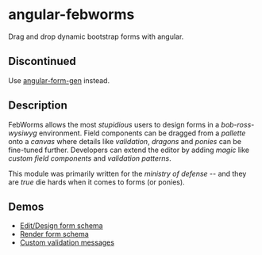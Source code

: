 angular-febworms
================

Drag and drop dynamic bootstrap forms with angular.

## Discontinued

Use [angular-form-gen](https://github.com/McNull/angular-form-gen) instead.

## Description

FebWorms allows the most _stupidious_ users to design forms in a _bob-ross-wysiwyg_ environment. 
Field components can be dragged from a _pallette_ onto a _canvas_ where details like _validation_, _dragons_ and _ponies_ can be fine-tuned further.
Developers can extend the editor by adding _magic_ like _custom field components_ and _validation patterns_.


This module was primarily written for the _ministry of defense_ -- and they are _true_ die hards when it comes to forms (or ponies).

## Demos

* [Edit/Design form schema](http://plnkr.co/edit/L0n4qi?p=preview)
* [Render form schema](http://plnkr.co/edit/3XRy8S?p=preview)
* [Custom validation messages](http://plnkr.co/edit/zLBUw5?p=preview)



